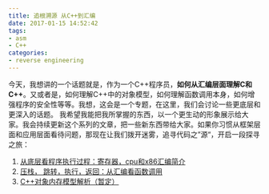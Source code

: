 ```yaml
---
title: 追根溯源 从C++到汇编
date: 2017-01-15 14:52:42
tags:
- asm
- C++
categories:
- reverse engineering
---
```



今天，我想讲的一个话题就是，作为一个C++程序员，**如何从汇编层面理解C和C++**。又或者是，如何理解C++中的对象模型，如何理解函数调用本身，如何增强程序的安全性等等。我想，这会是一个专题，在这里，我们会讨论一些更底层和更深入的话题。
我希望我能把我所掌握的东西，以一个更生动的形象展示给大家。我会持续更新这个系列的文章，把一些新东西带给大家。如果你习惯从框架层面和应用层面看待问题，那现在让我们拨开迷雾，追寻代码之”源“，开启一段探寻之旅：

1. [从底层看程序执行过程：寄存器，cpu和x86汇编简介](http://www.jianshu.com/p/d3871f33b6aa)
2. [压栈， 跳转，执行，返回：从汇编看函数调用](http://www.jianshu.com/p/594357dff57e)
3. [C++对象内存模型解析（暂定）]()